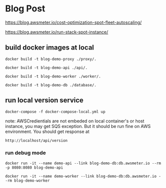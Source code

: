 
# Blog Post

https://blog.awsmeter.io/cost-optimization-spot-fleet-autoscaling/

https://blog.awsmeter.io/run-stack-spot-instance/

## build docker images at local

    docker build -t blog-demo-proxy ./proxy/.

    docker build -t blog-demo-api ./api/.

    docker build -t blog-demo-worker ./worker/.

    docker build -t blog-demo-db ./database/.


## run local version service

    docker-compose -f docker-compose-local.yml up

note: AWSCredientials are not embeded on local container's or host instance, you may get SQS exception. But it should be run fine on AWS environment. You should get response at


    http://localhost/api/version


### run debug mode

    docker run -it --name demo-api --link blog-demo-db:db.awsmeter.io --rm -p 8080:8080 blog-demo-api

    docker run -it --name demo-worker --link blog-demo-db:db.awsmeter.io --rm blog-demo-worker